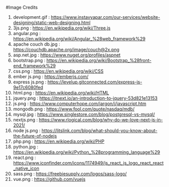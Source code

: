 #Image Credits

1. development.gif : https://www.instavyapar.com/our-services/website-designing/static-web-designing.html
2. 3js.png : https://en.wikipedia.org/wiki/Three.js
3. angular.png : https://en.wikipedia.org/wiki/Angular_%28web_framework%29
4. apache couch db.jpg : https://couchdb.apache.org/image/couch@2x.png
5. asp.net.jpg : https://www.nuget.org/profiles/aspnet
6. bootstrap.png : https://en.wikipedia.org/wiki/Bootstrap_%28front-end_framework%29
7. css.png : https://en.wikipedia.org/wiki/CSS
8. ember js.png : https://emberjs.com/
9. express js.png : https://levelup.gitconnected.com/express-js-9e17c6080fed
10. html.png : https://en.wikipedia.org/wiki/HTML
11. jquery.png : https://itnext.io/an-introduction-to-jquery-53d821e13153
12. js.png : https://www.computerhope.com/jargon/j/javascript.htm
13. mongodb.png : https://www.fool.com/quote/nasdaq/mdb/
14. mysql.jpg : https://www.singlestore.com/blog/postgresql-vs-mysql/
15. nextjs.png : https://www.rlogical.com/blog/why-do-we-love-next-js-in-2021/
16. node js.png : https://litslink.com/blog/what-should-you-know-about-the-future-of-nodejs
17. php.png : https://en.wikipedia.org/wiki/PHP
18. python.jpg : https://en.wikipedia.org/wiki/Python_%28programming_language%29
19. react.png : https://www.iconfinder.com/icons/1174949/js_react_js_logo_react_react_native_icon
20. sass.png : https://freebiesupply.com/logos/sass-logo/
21. vue.png : https://github.com/vuejs

